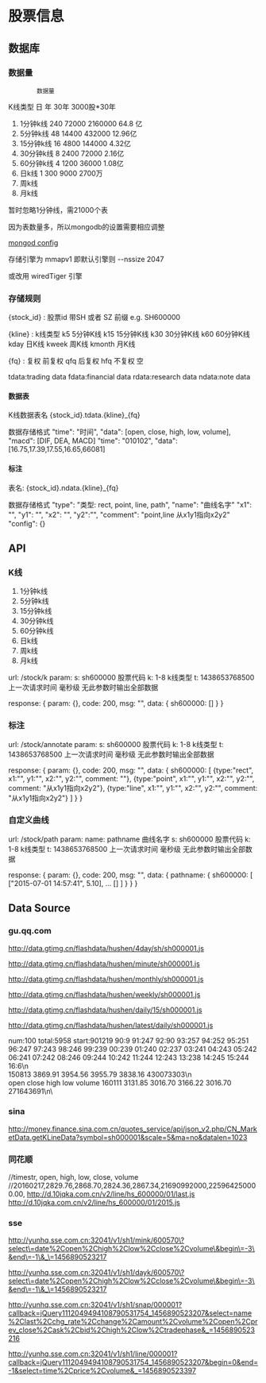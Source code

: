 # 股票信息

## 数据库

### 数据量

            数据量
   K线类型    日   年     30年    3000股*30年
1. 1分钟k线  240  72000 2160000    64.8 亿
2. 5分钟k线   48  14400  432000    12.96亿
3. 15分钟k线  16   4800  144000     4.32亿
4. 30分钟k线   8   2400   72000     2.16亿
5. 60分钟k线   4   1200   36000     1.08亿
6. 日k线       1    300    9000     2700万
7. 周k线
8. 月k线

暂时忽略1分钟线，需21000个表

因为表数量多，所以mongodb的设置需要相应调整

[mongod config](http://docs.mongodb.org/manual/reference/program/mongod/#bin.mongod)

存储引擎为 mmapv1 即默认引擎则
--nssize 2047

或改用 wiredTiger 引擎

### 存储规则

{stock_id} : 股票id
  带SH 或者 SZ 前缀  e.g. SH600000

{kline} : k线类型
  k5 5分钟K线
  k15 15分钟K线
  k30 30分钟K线
  k60 60分钟K线
  kday 日K线
  kweek 周K线
  kmonth 月K线

{fq} : 复权
  前复权 qfq
  后复权 hfq
  不复权 空

tdata:trading data
fdata:financial data
rdata:research data
ndata:note data

#### 数据表

K线数据表名 {stock_id}.tdata.{kline}_{fq}

数据存储格式
"time": "时间",	"data": [open, close, high, low, volume], "macd": [DIF, DEA, MACD]
"time": "010102",	"data": [16.75,17.39,17.55,16.65,66081]

#### 标注

表名: {stock_id}.ndata.{kline}_{fq}

数据存储格式
"type": "类型: rect, point, line, path",
"name": "曲线名字"
"x1": "",
"y1": "",
"x2": "",
"y2":"",
"comment": "point,line 从x1y1指向x2y2"
"config": {}

## API

### K线

1. 1分钟k线
2. 5分钟k线
3. 15分钟k线
4. 30分钟k线
5. 60分钟k线
6. 日k线
7. 周k线
8. 月k线

url: /stock/k
param:
  s: sh600000      股票代码
  k: 1-8           k线类型
  t: 1438653768500 上一次请求时间 毫秒级 无此参数时输出全部数据

response:
{
  param: {},
  code: 200,
  msg: "",
  data: {
    sh600000: []
  }
}

### 标注

url: /stock/annotate
param:
  s: sh600000      股票代码
  k: 1-8           k线类型
  t: 1438653768500 上一次请求时间 毫秒级 无此参数时输出全部数据

response:
{
  param: {},
  code: 200,
  msg: "",
  data: {
    sh600000: [
      {type:"rect", x1:"", y1:"", x2:"", y2:"", comment: ""},
      {type:"point", x1:"", y1:"", x2:"", y2:"", comment: "从x1y1指向x2y2"},
      {type:"line", x1:"", y1:"", x2:"", y2:"", comment: "从x1y1指向x2y2"}
    ]
  }
}

### 自定义曲线

url: /stock/path
param:
  name: pathname   曲线名字
  s: sh600000      股票代码
  k: 1-8           k线类型
  t: 1438653768500 上一次请求时间 毫秒级 无此参数时输出全部数据

response:
{
  param: {},
  code: 200,
  msg: "",
  data: {
    pathname: {
      sh600000: [
        ["2015-07-01 14:57:41", 5.10],
        ...
        []
      ]
    }
  }
}


## Data Source

### gu.qq.com

http://data.gtimg.cn/flashdata/hushen/4day/sh/sh000001.js

http://data.gtimg.cn/flashdata/hushen/minute/sh000001.js

http://data.gtimg.cn/flashdata/hushen/monthly/sh000001.js

http://data.gtimg.cn/flashdata/hushen/weekly/sh000001.js

http://data.gtimg.cn/flashdata/hushen/daily/15/sh000001.js

http://data.gtimg.cn/flashdata/hushen/latest/daily/sh000001.js

num:100 total:5958 start:901219 90:9 91:247 92:90 93:257 94:252 95:251 96:247 97:243 98:246 99:239 00:239 01:240 02:237 03:241 04:243 05:242 06:241 07:242 08:246 09:244 10:242 11:244 12:243 13:238 14:245 15:244 16:6\n\
150813 3869.91 3954.56 3955.79 3838.16 430073303\n\
       open    close   high    low     volume
160111 3131.85 3016.70 3166.22 3016.70 271643691\n\

### sina

http://money.finance.sina.com.cn/quotes_service/api/json_v2.php/CN_MarketData.getKLineData?symbol=sh000001&scale=5&ma=no&datalen=1023


### 同花顺

//timestr, open,   high,   low,    close,  volume
//20160217,2829.76,2868.70,2824.36,2867.34,21690992000,225964250000.00,
http://d.10jqka.com.cn/v2/line/hs_600000/01/last.js
http://d.10jqka.com.cn/v2/line/hs_600000/01/2015.js

### sse

http://yunhq.sse.com.cn:32041/v1/sh1/mink/600570\?select\=date%2Copen%2Chigh%2Clow%2Cclose%2Cvolume\&begin\=-3\&end\=-1\&_\=1456890523217

http://yunhq.sse.com.cn:32041/v1/sh1/dayk/600570\?select\=date%2Copen%2Chigh%2Clow%2Cclose%2Cvolume\&begin\=-3\&end\=-1\&_\=1456890523217

http://yunhq.sse.com.cn:32041/v1/sh1/snap/000001?callback=jQuery1112049494108790531754_1456890523207&select=name%2Clast%2Cchg_rate%2Cchange%2Camount%2Cvolume%2Copen%2Cprev_close%2Cask%2Cbid%2Chigh%2Clow%2Ctradephase&_=1456890523216

http://yunhq.sse.com.cn:32041/v1/sh1/line/000001?callback=jQuery1112049494108790531754_1456890523207&begin=0&end=-1&select=time%2Cprice%2Cvolume&_=1456890523397
